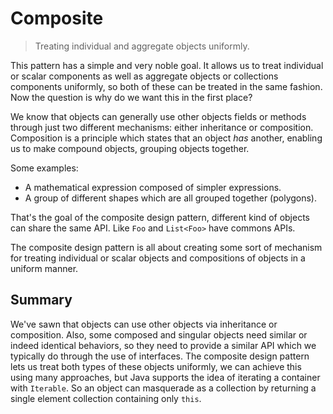 # Composite

> Treating individual and aggregate objects uniformly.

This pattern has a simple and very noble goal. It allows us to treat individual or scalar components as well as aggregate objects or collections components uniformly, so both of these can be treated in the same fashion. Now the question is why do we want this in the first place?

We know that objects can generally use other objects fields or methods through just two different mechanisms: either inheritance or composition. Composition is a principle which states that an object *has* another, enabling us to make compound objects, grouping objects together.

Some examples:

- A mathematical expression composed of simpler expressions.
- A group of different shapes which are all grouped together (polygons).

That's the goal of the composite design pattern, different kind of objects can share the same API. Like `Foo` and `List<Foo>` have commons APIs.

The composite design pattern is all about creating some sort of mechanism for treating individual or scalar objects and compositions of objects in a uniform manner.

## Summary

We've sawn that objects can use other objects via inheritance or composition. Also, some composed and singular objects need similar or indeed identical behaviors, so they need to provide a similar API which we typically do through the use of interfaces. The composite design pattern lets us treat both types of these objects uniformly, we can achieve this using many approaches, but Java supports the idea of iterating a container with `Iterable`. So an object can masquerade as a collection by returning a single element collection containing only `this`.
